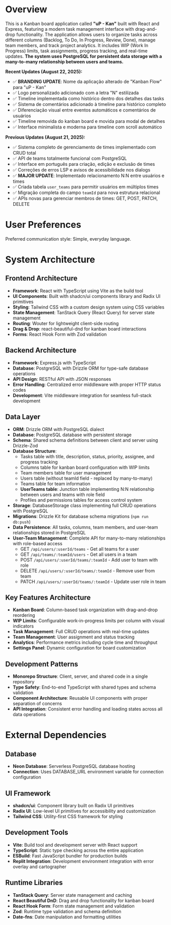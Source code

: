 # Overview

This is a Kanban board application called **"uP - Kan"** built with React and Express, featuring a modern task management interface with drag-and-drop functionality. The application allows users to organize tasks across different columns (Backlog, To Do, In Progress, Review, Done), manage team members, and track project analytics. It includes WIP (Work In Progress) limits, task assignments, progress tracking, and real-time updates. **The system uses PostgreSQL for persistent data storage with a many-to-many relationship between users and teams.**

**Recent Updates (August 22, 2025):**
- ✅ **BRANDING UPDATE**: Nome da aplicação alterado de "Kanban Flow" para "uP - Kan"
- ✅ Logo personalizado adicionado com a letra "N" estilizada
- ✅ Timeline implementada como histórico dentro dos detalhes das tasks
- ✅ Sistema de comentários adicionado à timeline para histórico completo
- ✅ Diferenciação visual entre eventos automáticos e comentários de usuários
- ✅ Timeline removida do kanban board e movida para modal de detalhes
- ✅ Interface minimalista e moderna para timeline com scroll automático

**Previous Updates (August 21, 2025):**
- ✅ Sistema completo de gerenciamento de times implementado com CRUD total
- ✅ API de teams totalmente funcional com PostgreSQL
- ✅ Interface em português para criação, edição e exclusão de times
- ✅ Correções de erros LSP e avisos de acessibilidade nos dialogs
- ✅ **MAJOR UPDATE**: Implementado relacionamento N:N entre usuários e times
- ✅ Criada tabela `user_teams` para permitir usuários em múltiplos times
- ✅ Migração completa do campo `teamId` para nova estrutura relacional
- ✅ APIs novas para gerenciar membros de times: GET, POST, PATCH, DELETE

# User Preferences

Preferred communication style: Simple, everyday language.

# System Architecture

## Frontend Architecture
- **Framework**: React with TypeScript using Vite as the build tool
- **UI Components**: Built with shadcn/ui components library and Radix UI primitives
- **Styling**: Tailwind CSS with a custom design system using CSS variables
- **State Management**: TanStack Query (React Query) for server state management
- **Routing**: Wouter for lightweight client-side routing
- **Drag & Drop**: react-beautiful-dnd for kanban board interactions
- **Forms**: React Hook Form with Zod validation

## Backend Architecture
- **Framework**: Express.js with TypeScript
- **Database**: PostgreSQL with Drizzle ORM for type-safe database operations
- **API Design**: RESTful API with JSON responses
- **Error Handling**: Centralized error middleware with proper HTTP status codes
- **Development**: Vite middleware integration for seamless full-stack development

## Data Layer
- **ORM**: Drizzle ORM with PostgreSQL dialect
- **Database**: PostgreSQL database with persistent storage
- **Schema**: Shared schema definitions between client and server using Drizzle-Zod
- **Database Structure**: 
  - Tasks table with title, description, status, priority, assignee, and progress tracking
  - Columns table for kanban board configuration with WIP limits
  - Team members table for user management
  - Users table (without teamId field - replaced by many-to-many)
  - Teams table for team information
  - **UserTeams table**: Junction table implementing N:N relationship between users and teams with role field
  - Profiles and permissions tables for access control system
- **Storage**: DatabaseStorage class implementing full CRUD operations with PostgreSQL
- **Migrations**: Drizzle Kit for database schema migrations (`npm run db:push`)
- **Data Persistence**: All tasks, columns, team members, and user-team relationships stored in PostgreSQL
- **User-Team Management**: Complete API for many-to-many relationships with role-based access
  - GET `/api/users/:userId/teams` - Get all teams for a user
  - GET `/api/teams/:teamId/users` - Get all users in a team  
  - POST `/api/users/:userId/teams/:teamId` - Add user to team with role
  - DELETE `/api/users/:userId/teams/:teamId` - Remove user from team
  - PATCH `/api/users/:userId/teams/:teamId` - Update user role in team

## Key Features Architecture
- **Kanban Board**: Column-based task organization with drag-and-drop reordering
- **WIP Limits**: Configurable work-in-progress limits per column with visual indicators
- **Task Management**: Full CRUD operations with real-time updates
- **Team Management**: User assignment and status tracking
- **Analytics**: Performance metrics including cycle time and throughput
- **Settings Panel**: Dynamic configuration for board customization

## Development Patterns
- **Monorepo Structure**: Client, server, and shared code in a single repository
- **Type Safety**: End-to-end TypeScript with shared types and schema validation
- **Component Architecture**: Reusable UI components with proper separation of concerns
- **API Integration**: Consistent error handling and loading states across all data operations

# External Dependencies

## Database
- **Neon Database**: Serverless PostgreSQL database hosting
- **Connection**: Uses DATABASE_URL environment variable for connection configuration

## UI Framework
- **shadcn/ui**: Component library built on Radix UI primitives
- **Radix UI**: Low-level UI primitives for accessibility and customization
- **Tailwind CSS**: Utility-first CSS framework for styling

## Development Tools
- **Vite**: Build tool and development server with React support
- **TypeScript**: Static type checking across the entire application
- **ESBuild**: Fast JavaScript bundler for production builds
- **Replit Integration**: Development environment integration with error overlay and cartographer

## Runtime Libraries
- **TanStack Query**: Server state management and caching
- **React Beautiful DnD**: Drag and drop functionality for kanban board
- **React Hook Form**: Form state management and validation
- **Zod**: Runtime type validation and schema definition
- **Date-fns**: Date manipulation and formatting utilities